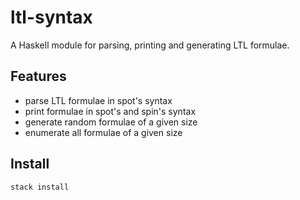 ltl-syntax
==========

A Haskell module for parsing, printing and generating LTL formulae.

Features
--------
* parse LTL formulae in spot's syntax
* print formulae in spot's and spin's syntax
* generate random formulae of a given size
* enumerate all formulae of a given size

Install
-------
```
stack install
```
